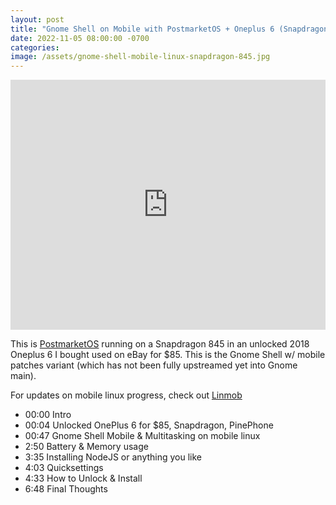 ```yaml
---
layout: post
title: "Gnome Shell on Mobile with PostmarketOS + Oneplus 6 (Snapdragon 845) Mainline Smartphone Linux"
date: 2022-11-05 08:00:00 -0700
categories:
image: /assets/gnome-shell-mobile-linux-snapdragon-845.jpg
---
```


<iframe style="width: 100%; min-height: 400px;" src="https://www.youtube.com/embed/wOmRMg546UY" title="YouTube video player" frameborder="0" allow="accelerometer; autoplay; clipboard-write; encrypted-media; gyroscope; picture-in-picture" allowfullscreen></iframe>

This is [PostmarketOS](https://postmarketos.org) running on a Snapdragon 845 in an unlocked 2018 Oneplus 6 I bought used on eBay for $85. This is the Gnome Shell w/ mobile patches variant (which has not been fully upstreamed yet into Gnome main).

For updates on mobile linux progress, check out [Linmob](https://linmob.net)

- 00:00 Intro
- 00:04 Unlocked OnePlus 6 for $85, Snapdragon, PinePhone
- 00:47 Gnome Shell Mobile & Multitasking on mobile linux
- 2:50 Battery & Memory usage
- 3:35 Installing NodeJS or anything you like
- 4:03 Quicksettings
- 4:33 How to Unlock & Install
- 6:48 Final Thoughts
